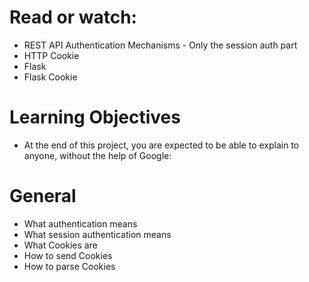 # Read or watch:

* REST API Authentication Mechanisms - Only the session auth part
* HTTP Cookie
* Flask
* Flask Cookie
# Learning Objectives
* At the end of this project, you are expected to be able to explain to anyone, without the help of Google:

# General
* What authentication means
* What session authentication means
* What Cookies are
* How to send Cookies
* How to parse Cookies
